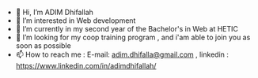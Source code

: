 - 👋 Hi, I’m ADIM Dhifallah
- 👀 I’m interested in Web development
- 🌱 I’m currently  in my second year of the Bachelor's in Web at HETIC
- 💞️ I’m looking for my coop training program , and i'am able to join you as soon as possible 
- 📫 How to reach me : E-mail: adim.dhifalla@gmail.com , linkedin : https://www.linkedin.com/in/adimdhifallah/ 


